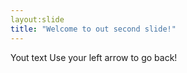 ```yaml
---
layout:slide
title: "Welcome to out second slide!"
---
```

Yout text 
Use your left arrow to go back!
